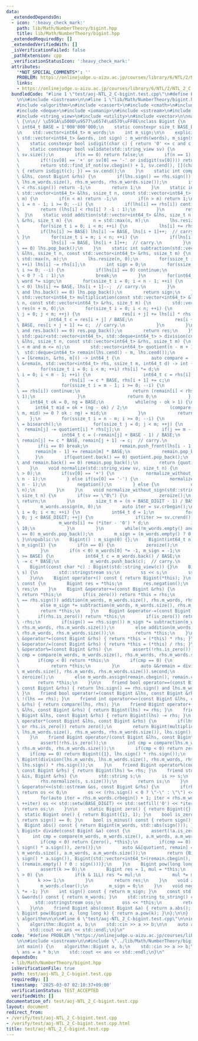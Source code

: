 ```yaml
---
data:
  _extendedDependsOn:
  - icon: ':heavy_check_mark:'
    path: lib/Math/NumberTheory/bigint.hpp
    title: lib/Math/NumberTheory/bigint.hpp
  _extendedRequiredBy: []
  _extendedVerifiedWith: []
  _isVerificationFailed: false
  _pathExtension: cpp
  _verificationStatusIcon: ':heavy_check_mark:'
  attributes:
    '*NOT_SPECIAL_COMMENTS*': ''
    PROBLEM: https://onlinejudge.u-aizu.ac.jp/courses/library/6/NTL/2/NTL_2_C
    links:
    - https://onlinejudge.u-aizu.ac.jp/courses/library/6/NTL/2/NTL_2_C
  bundledCode: "#line 1 \"test/aoj-NTL_2_C-bigint.test.cpp\"\n#define PROBLEM \"https://onlinejudge.u-aizu.ac.jp/courses/library/6/NTL/2/NTL_2_C\"\
    \n\n#include <iostream>\n\n#line 1 \"lib/Math/NumberTheory/bigint.hpp\"\n\n\n\n\
    #include <algorithm>\n#include <cassert>\n#include <cmath>\n#include <cstdint>\n\
    #include <deque>\n#include <iomanip>\n#include <sstream>\n#include <string>\n\
    #include <string_view>\n#include <utility>\n#include <vector>\n\nnamespace algorithm\
    \ {\n\n// \u591A\u500D\u9577\u6574\u6570\uFF0E\nclass Bigint {\n    static constexpr\
    \ int64_t BASE = 1'000'000'000;\n    static constexpr size_t BASE_DIGIT = 9;\n\
    \n    std::vector<int64_t> m_words;\n    int m_sign;\n\n    explicit Bigint(const\
    \ std::vector<int64_t> &words, int sign) : m_words(words), m_sign(sign) {}\n\n\
    \    static constexpr bool isdigit(char c) { return '0' <= c and c <= '9'; }\n\
    \    static constexpr bool validate(std::string_view sv) {\n        size_t n =\
    \ sv.size();\n        if(n == 0) return false;\n        if(n == 1) return isdigit(sv[0]);\n\
    \        if(!(sv[0] == '+' or sv[0] == '-' or isdigit(sv[0]))) return false;\n\
    \        return std::find_if_not(sv.cbegin() + 1, sv.cend(), [](char c) -> bool\
    \ { return isdigit(c); }) == sv.cend();\n    }\n    static int compare(const Bigint\
    \ &lhs, const Bigint &rhs) {\n        if(lhs.sign() == rhs.sign()) return compare(lhs.m_words,\
    \ lhs.m_words.size(), rhs.m_words, rhs.m_words.size());\n        if(lhs.sign()\
    \ < rhs.sign()) return -1;\n        return 1;\n    }\n    static int compare(const\
    \ std::vector<int64_t> &lhs, ssize_t n, const std::vector<int64_t> &rhs, ssize_t\
    \ m) {\n        if(n < m) return -1;\n        if(n > m) return 1;\n        for(ssize_t\
    \ i = n - 1; i >= 0; --i) {\n            if(lhs[i] == rhs[i]) continue;\n    \
    \        return (lhs[i] < rhs[i] ? -1 : 1);\n        }\n        return 0;\n  \
    \  }\n    static void addition(std::vector<int64_t> &lhs, size_t n, const std::vector<int64_t>\
    \ &rhs, size_t m) {\n        n = std::max(n, m);\n        lhs.resize(n + 1, 0);\n\
    \        for(size_t i = 0; i < m; ++i) {\n            lhs[i] += rhs[i];\n    \
    \        if(lhs[i] >= BASE) lhs[i] -= BASE, lhs[i + 1]++;  // carry.\n       \
    \ }\n        for(size_t i = m; i < n; ++i) {\n            if(lhs[i] < BASE) break;\n\
    \            lhs[i] -= BASE, lhs[i + 1]++;  // carry.\n        }\n        if(lhs.back()\
    \ == 0) lhs.pop_back();\n    }\n    static int subtraction(std::vector<int64_t>\
    \ &lhs, ssize_t n, const std::vector<int64_t> &rhs, ssize_t m) {\n        n =\
    \ std::max(n, m);\n        lhs.resize(n, 0);\n        for(ssize_t i = 0; i < m;\
    \ ++i) lhs[i] -= rhs[i];\n        int sign = 0;\n        for(ssize_t i = n - 1;\
    \ i >= 0; --i) {\n            if(lhs[i] == 0) continue;\n            sign = (lhs[i]\
    \ < 0 ? -1 : 1);\n            break;\n        }\n        for(int64_t &word : lhs)\
    \ word *= sign;\n        for(ssize_t i = 0; i < n - 1; ++i) {\n            if(lhs[i]\
    \ < 0) lhs[i] += BASE, lhs[i + 1]--;  // carry.\n        }\n        while(!lhs.empty()\
    \ and lhs.back() == 0) lhs.pop_back();\n        return sign;\n    }\n    static\
    \ std::vector<int64_t> multiplication(const std::vector<int64_t> &lhs, size_t\
    \ n, const std::vector<int64_t> &rhs, size_t m) {\n        std::vector<int64_t>\
    \ res(n + m, 0);\n        for(size_t i = 0; i < n; ++i) {\n            for(size_t\
    \ j = 0; j < m; ++j) {\n                res[i + j] += lhs[i] * rhs[j];\n     \
    \           int64_t c = res[i + j] / BASE;\n                res[i + j] -= c *\
    \ BASE, res[i + j + 1] += c;  // carry.\n            }\n        }\n        while(!res.empty()\
    \ and res.back() == 0) res.pop_back();\n        return res;\n    }\n    static\
    \ std::pair<std::vector<int64_t>, std::deque<int64_t> > division(const std::vector<int64_t>\
    \ &lhs, ssize_t n, const std::vector<int64_t> &rhs, ssize_t m) {\n        assert(0\
    \ < m and m <= n);\n        std::vector<int64_t> quotient(n - m + 1);\n      \
    \  std::deque<int64_t> remain(lhs.cend() - m, lhs.cend());\n        auto bisearch\
    \ = [&remain, &rhs, m]() -> int64_t {\n            auto compare = [](const std::deque<int64_t>\
    \ &remain, std::vector<int64_t> rhs, ssize_t m, int64_t d) -> int {\n        \
    \        for(ssize_t i = 0; i < m; ++i) rhs[i] *= d;\n                for(ssize_t\
    \ i = 0; i < m - 1; ++i) {\n                    int64_t c = rhs[i] / BASE;\n \
    \                   rhs[i] -= c * BASE, rhs[i + 1] += c;\n                }\n\
    \                for(ssize_t i = m - 1; i >= 0; --i) {\n                    if(remain[i]\
    \ == rhs[i]) continue;\n                    return (remain[i] < rhs[i] ? -1 :\
    \ 1);\n                }\n                return 0;\n            };\n        \
    \    int64_t ok = 0, ng = BASE;\n            while(ng - ok > 1) {\n          \
    \      int64_t mid = ok + (ng - ok) / 2;\n                (compare(remain, rhs,\
    \ m, mid) >= 0 ? ok : ng) = mid;\n            }\n            return ok;\n    \
    \    };\n        for(ssize_t i = n - m; i >= 0; --i) {\n            quotient[i]\
    \ = bisearch();\n            for(ssize_t j = 0; j < m; ++j) {\n              \
    \  remain[j] -= quotient[i] * rhs[j];\n                if(j == m - 1) break;\n\
    \                int64_t c = (-remain[j] + BASE - 1) / BASE;\n               \
    \ remain[j] += c * BASE, remain[j + 1] -= c;  // carry.\n            }\n     \
    \       if(i == 0) break;\n            remain.push_front(lhs[i - 1]);\n      \
    \      remain[m - 1] += remain[m] * BASE;\n            remain.pop_back();\n  \
    \      }\n        if(quotient.back() == 0) quotient.pop_back();\n        while(!remain.empty()\
    \ and remain.back() == 0) remain.pop_back();\n        return {quotient, remain};\n\
    \    }\n    void normalize(std::string_view sv, size_t n) {\n        assert(n\
    \ > 0);\n        if(sv[0] == '+') {\n            normalize_without_sign(sv.substr(1),\
    \ n - 1);\n        } else if(sv[0] == '-') {\n            normalize_without_sign(sv.substr(1),\
    \ n - 1);\n            negation();\n        } else {\n            normalize_without_sign(sv,\
    \ n);\n        }\n    }\n    void normalize_without_sign(std::string_view sv,\
    \ size_t n) {\n        if(sv == \"0\") {\n            zeroize();\n           \
    \ return;\n        }\n        size_t m = (n + BASE_DIGIT - 1) / BASE_DIGIT;\n\
    \        m_words.assign(m, 0);\n        auto iter = sv.crbegin();\n        for(size_t\
    \ i = 0; i < m; ++i) {\n            int64_t d = 1;\n            for(size_t j =\
    \ 0; j < BASE_DIGIT; ++j) {\n                if(iter >= sv.crend()) break;\n \
    \               m_words[i] += (*iter - '0') * d;\n                iter++, d *=\
    \ 10;\n            }\n        }\n        while(!m_words.empty() and m_words.back()\
    \ == 0) m_words.pop_back();\n        m_sign = (m_words.empty() ? 0 : 1);\n   \
    \ }\n\npublic:\n    Bigint() : m_sign(0) {};\n    Bigint(int64_t n) : m_words({n}),\
    \ m_sign(1) {\n        if(n == 0) {\n            zeroize();\n            return;\n\
    \        }\n        if(n < 0) m_words[0] *= -1, m_sign = -1;\n        while(m_words.back()\
    \ >= BASE) {\n            int64_t c = m_words.back() / BASE;\n            m_words.back()\
    \ -= c * BASE;\n            m_words.push_back(c);  // carry.\n        }\n    }\n\
    \    Bigint(const char *c) : Bigint(std::string_view(c)) {}\n    Bigint(std::string_view\
    \ s) {\n        std::stringstream ss;\n        ss << s;\n        ss >> *this;\n\
    \    }\n\n    Bigint operator+() const { return Bigint(*this); }\n    Bigint operator-()\
    \ const {\n        Bigint res = *this;\n        res.negation();\n        return\
    \ res;\n    }\n    Bigint &operator+=(const Bigint &rhs) {\n        if(rhs.is_zero())\
    \ return *this;\n        if(is_zero()) return *this = rhs;\n        if(sign()\
    \ == rhs.sign()) addition(m_words, m_words.size(), rhs.m_words, rhs.m_words.size());\n\
    \        else m_sign *= subtraction(m_words, m_words.size(), rhs.m_words, rhs.m_words.size());\n\
    \        return *this;\n    }\n    Bigint &operator-=(const Bigint &rhs) {\n \
    \       if(rhs.is_zero()) return *this;\n        if(is_zero()) return *this =\
    \ -rhs;\n        if(sign() == rhs.sign()) m_sign *= subtraction(m_words, m_words.size(),\
    \ rhs.m_words, rhs.m_words.size());\n        else addition(m_words, m_words.size(),\
    \ rhs.m_words, rhs.m_words.size());\n        return *this;\n    }\n    Bigint\
    \ &operator*=(const Bigint &rhs) { return *this = (*this) * rhs; }\n    Bigint\
    \ &operator/=(const Bigint &rhs) { return *this = (*this) / rhs; }\n    Bigint\
    \ &operator%=(const Bigint &rhs) {\n        assert(!rhs.is_zero());\n        int\
    \ cmp = compare(m_words, m_words.size(), rhs.m_words, rhs.m_words.size());\n \
    \       if(cmp < 0) return *this;\n        if(cmp == 0) {\n            zeroize();\n\
    \            return *this;\n        }\n        auto &&remain = division(m_words,\
    \ m_words.size(), rhs.m_words, rhs.m_words.size()).second;\n        if(remain.empty())\
    \ zeroize();\n        else m_words.assign(remain.cbegin(), remain.cend());\n \
    \       return *this;\n    }\n\n    friend bool operator==(const Bigint &lhs,\
    \ const Bigint &rhs) { return lhs.sign() == rhs.sign() and lhs.m_words == rhs.m_words;\
    \ }\n    friend bool operator!=(const Bigint &lhs, const Bigint &rhs) { return\
    \ !(lhs == rhs); }\n    friend int operator<=>(const Bigint &lhs, const Bigint\
    \ &rhs) { return compare(lhs, rhs); }\n    friend Bigint operator+(const Bigint\
    \ &lhs, const Bigint &rhs) { return Bigint(lhs) += rhs; }\n    friend Bigint operator-(const\
    \ Bigint &lhs, const Bigint &rhs) { return Bigint(lhs) -= rhs; }\n    friend Bigint\
    \ operator*(const Bigint &lhs, const Bigint &rhs) {\n        if(lhs.is_zero()\
    \ or rhs.is_zero()) return zero();\n        return Bigint(multiplication(lhs.m_words,\
    \ lhs.m_words.size(), rhs.m_words, rhs.m_words.size()), lhs.sign() * rhs.sign());\n\
    \    }\n    friend Bigint operator/(const Bigint &lhs, const Bigint &rhs) {\n\
    \        assert(!rhs.is_zero());\n        int cmp = compare(lhs.m_words, lhs.m_words.size(),\
    \ rhs.m_words, rhs.m_words.size());\n        if(cmp < 0) return zero();\n    \
    \    if(cmp == 0) return Bigint({1}, lhs.sign() * rhs.sign());\n        return\
    \ Bigint(division(lhs.m_words, lhs.m_words.size(), rhs.m_words, rhs.m_words.size()).first,\
    \ lhs.sign() * rhs.sign());\n    }\n    friend Bigint operator%(const Bigint &lhs,\
    \ const Bigint &rhs) { return Bigint(lhs) %= rhs; }\n    friend std::istream &operator>>(std::istream\
    \ &is, Bigint &rhs) {\n        std::string s;\n        is >> s;\n        assert(validate(s));\n\
    \        rhs.normalize(s, s.size());\n        return is;\n    }\n    friend std::ostream\
    \ &operator<<(std::ostream &os, const Bigint &rhs) {\n        if(rhs.is_zero())\
    \ return os << 0;\n        os << (rhs.sign() < 0 ? \"-\" : \"\") << rhs.m_words.back();\n\
    \        for(auto iter = rhs.m_words.crbegin() + 1; iter < rhs.m_words.crend();\
    \ ++iter) os << std::setw(BASE_DIGIT) << std::setfill('0') << *iter;\n       \
    \ return os;\n    }\n\n    static Bigint zero() { return Bigint({}, 0); }\n  \
    \  static Bigint one() { return Bigint({1}, 1); }\n    bool is_zero() const {\
    \ return sign() == 0; }\n    bool is_minus() const { return sign() < 0; }\n  \
    \  Bigint abs() const { return Bigint(m_words, std::abs(sign())); }\n    std::pair<Bigint,\
    \ Bigint> divide(const Bigint &a) const {\n        assert(!a.is_zero());\n   \
    \     int cmp = compare(m_words, m_words.size(), a.m_words, a.m_words.size());\n\
    \        if(cmp < 0) return {zero(), *this};\n        if(cmp == 0) return {Bigint({1},\
    \ sign() * a.sign()), zero()};\n        auto &&[quotient, remain] = division(m_words,\
    \ m_words.size(), a.m_words, a.m_words.size());\n        return {Bigint(std::move(quotient),\
    \ sign() * a.sign()), Bigint(std::vector<int64_t>(remain.cbegin(), remain.cend()),\
    \ (remain.empty() ? 0 : sign()))};\n    }\n    Bigint pow(long long k) const {\n\
    \        assert(k >= 0);\n        Bigint res = 1, mul = *this;\n        while(k\
    \ > 0) {\n            if(k & 1LL) res *= mul;\n            mul *= mul;\n     \
    \       k >>= 1;\n        }\n        return res;\n    }\n    void zeroize() {\n\
    \        m_words.clear();\n        m_sign = 0;\n    }\n    void negation() { m_sign\
    \ *= -1; }\n    int sign() const { return m_sign; }\n    const std::vector<int64_t>\
    \ &words() const { return m_words; }\n    std::string to_string() const {\n  \
    \      std::ostringstream oss;\n        oss << *this;\n        return oss.str();\n\
    \    }\n\n    friend Bigint abs(const Bigint &a) { return a.abs(); }\n    friend\
    \ Bigint pow(Bigint a, long long k) { return a.pow(k); }\n};\n\n}  // namespace\
    \ algorithm\n\n\n#line 6 \"test/aoj-NTL_2_C-bigint.test.cpp\"\n\nint main() {\n\
    \    algorithm::Bigint a, b;\n    std::cin >> a >> b;\n\n    auto ans = a * b;\n\
    \    std::cout << ans << std::endl;\n}\n"
  code: "#define PROBLEM \"https://onlinejudge.u-aizu.ac.jp/courses/library/6/NTL/2/NTL_2_C\"\
    \n\n#include <iostream>\n\n#include \"../lib/Math/NumberTheory/bigint.hpp\"\n\n\
    int main() {\n    algorithm::Bigint a, b;\n    std::cin >> a >> b;\n\n    auto\
    \ ans = a * b;\n    std::cout << ans << std::endl;\n}\n"
  dependsOn:
  - lib/Math/NumberTheory/bigint.hpp
  isVerificationFile: true
  path: test/aoj-NTL_2_C-bigint.test.cpp
  requiredBy: []
  timestamp: '2025-03-07 02:10:37+09:00'
  verificationStatus: TEST_ACCEPTED
  verifiedWith: []
documentation_of: test/aoj-NTL_2_C-bigint.test.cpp
layout: document
redirect_from:
- /verify/test/aoj-NTL_2_C-bigint.test.cpp
- /verify/test/aoj-NTL_2_C-bigint.test.cpp.html
title: test/aoj-NTL_2_C-bigint.test.cpp
---
```


